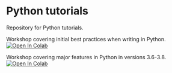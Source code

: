 # Python tutorials
Repository for Python tutorials.

Workshop covering initial best practices when writing in Python. <a href="https://colab.research.google.com/github/mcstroh/python-tutorials/blob/master/Writing_Presentable_Code.ipynb" target="_parent" rel="noopener"><img src="https://colab.research.google.com/assets/colab-badge.svg" alt="Open In Colab" /></a>

Workshop covering major features in Python in versions 3.6-3.8. <a href="https://colab.research.google.com/github/mcstroh/python-tutorials/blob/master/Adventures_in_Python_1.ipynb" target="_parent" rel="noopener"><img src="https://colab.research.google.com/assets/colab-badge.svg" alt="Open In Colab" /></a>
